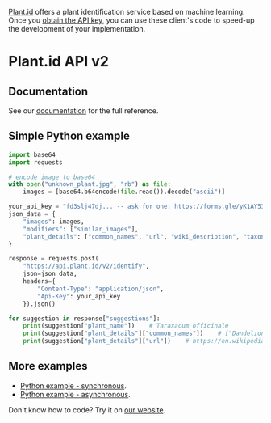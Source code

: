 [Plant.id](https://web.plant.id) offers a plant identification service based on machine learning. Once you [obtain the API key](https://web.plant.id/plant-identification-api/), you can use these client's code to speed-up the development of your implementation.

# Plant.id API v2

## Documentation
See our [documentation](https://github.com/Plant-id/Plant-id-API/wiki) for the full reference.

## Simple Python example
```python
import base64
import requests

# encode image to base64
with open("unknown_plant.jpg", "rb") as file:
    images = [base64.b64encode(file.read()).decode("ascii")]

your_api_key = "fd3slj47dj... -- ask for one: https://forms.gle/yK1AY53YkYJjsc8X8 --"
json_data = {
    "images": images,
    "modifiers": ["similar_images"],
    "plant_details": ["common_names", "url", "wiki_description", "taxonomy"]
}

response = requests.post(
    "https://api.plant.id/v2/identify",
    json=json_data,
    headers={
        "Content-Type": "application/json",
        "Api-Key": your_api_key
    }).json()

for suggestion in response["suggestions"]:
    print(suggestion["plant_name"])    # Taraxacum officinale
    print(suggestion["plant_details"]["common_names"])    # ["Dandelion"]
    print(suggestion["plant_details"]["url"])    # https://en.wikipedia.org/wiki/Taraxacum_officinale
```

## More examples
- [Python example - synchronous](https://github.com/Plant-id/Plant-id-API/blob/master/python/sync_identification_example.py).
- [Python example - asynchronous](https://github.com/Plant-id/Plant-id-API/blob/master/python/async_identification_example.py).

Don't know how to code? Try it on [our website](https://plant.id/).
